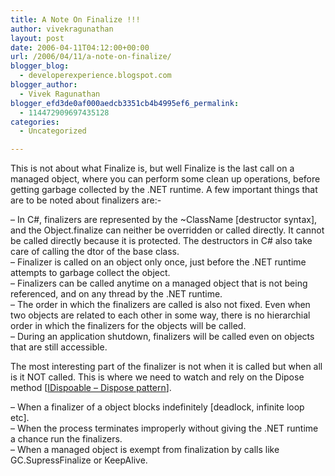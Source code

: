 ```yaml
---
title: A Note On Finalize !!!
author: vivekragunathan
layout: post
date: 2006-04-11T04:12:00+00:00
url: /2006/04/11/a-note-on-finalize/
blogger_blog:
  - developerexperience.blogspot.com
blogger_author:
  - Vivek Ragunathan
blogger_efd3de0af000aedcb3351cb4b4995ef6_permalink:
  - 114472909697435128
categories:
  - Uncategorized

---
```

This is not about what Finalize is, but well Finalize is the last call on a managed object, where you can perform some clean up operations, before getting garbage collected by the .NET runtime. A few important things that are to be noted about finalizers are:-

&#8211; In C#, finalizers are represented by the ~ClassName [destructor syntax], and the Object.finalize can neither be overridden or called directly. It cannot be called directly because it is protected. The destructors in C# also take care of calling the dtor of the base class.  
&#8211; Finalizer is called on an object only once, just before the .NET runtime attempts to garbage collect the object.  
&#8211; Finalizers can be called anytime on a managed object that is not being referenced, and on any thread by the .NET runtime.  
&#8211; The order in which the finalizers are called is also not fixed. Even when two objects are related to each other in some way, there is no hierarchial order in which the finalizers for the objects will be called.  
&#8211; During an application shutdown, finalizers will be called even on objects that are still accessible.

The most interesting part of the finalizer is not when it is called but when all is it NOT called. This is where we need to watch and rely on the Dipose method [[IDispoable &#8211; Dispose pattern][1]].

&#8211; When a finalizer of a object blocks indefinitely [deadlock, infinite loop etc].  
&#8211; When the process terminates improperly without giving the .NET runtime a chance run the finalizers.  
&#8211; When a managed object is exempt from finalization by calls like GC.SupressFinalize or KeepAlive.

 [1]: http://msdn.microsoft.com/library/default.asp?url=/library/en-us/cpgenref/html/cpconFinalizeDispose.asp